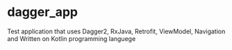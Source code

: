 # dagger_app
Test application that uses Dagger2, RxJava, Retrofit, ViewModel, Navigation and Written on Kotlin programming languege

